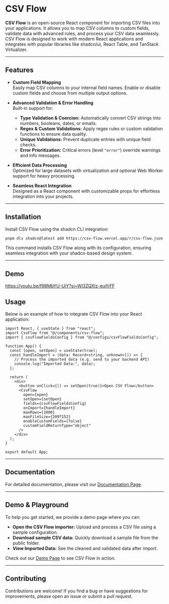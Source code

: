 # CSV Flow

**CSV Flow** is an open-source React component for importing CSV files into your applications. It allows you to map CSV columns to custom fields, validate data with advanced rules, and process your CSV data seamlessly. CSV Flow is designed to work with modern React applications and integrates with popular libraries like shadcn/ui, React Table, and TanStack Virtualizer.

---

## Features

- **Custom Field Mapping**  
  Easily map CSV columns to your internal field names. Enable or disable custom fields and choose from multiple output options.

- **Advanced Validation & Error Handling**  
  Built-in support for:

  - **Type Validation & Coercion:** Automatically convert CSV strings into numbers, booleans, dates, or emails.
  - **Regex & Custom Validations:** Apply regex rules or custom validation functions to ensure data quality.
  - **Unique Validations:** Prevent duplicate entries with unique field checks.
  - **Error Prioritization:** Critical errors (level `"error"`) override warnings and info messages.

- **Efficient Data Processing**  
  Optimized for large datasets with virtualization and optional Web Worker support for heavy processing.

- **Seamless React Integration**  
  Designed as a React component with customizable props for effortless integration into your projects.

---

## Installation

Install CSV Flow using the shadcn CLI integration:

```bash
pnpm dlx shadcn@latest add https://csv-flow.vercel.app/r/csv-flow.json
```

This command installs CSV Flow along with its configuration, ensuring seamless integration with your shadcn-based design system.

---

## Demo

https://youtu.be/f98MbYU-UiY?si=WI3ZQXlz-euifrFF

## Usage

Below is an example of how to integrate CSV Flow into your React application:

```tsx
import React, { useState } from "react";
import CsvFlow from "@/components/csv-flow";
import { csvFlowFieldsConfig } from "@/configs/csvFlowFieldsConfig";

function App() {
  const [open, setOpen] = useState(true);
  const handleImport = (data: Record<string, unknown>[]) => {
    // Process the imported data (e.g. send to your backend API)
    console.log("Imported Data:", data);
  };

  return (
    <div>
      <button onClick={() => setOpen(true)}>Open CSV Flow</button>
      <CsvFlow
        open={open}
        setOpen={setOpen}
        fields={csvFlowFieldsConfig}
        onImport={handleImport}
        maxRows={1000}
        maxFileSize={2097152}
        enableCustomFields={false}
        customFieldReturnType="object"
      />
    </div>
  );
}

export default App;
```

---

## Documentation

For detailed documentation, please visit our [Documentation Page](https://csv-flow.vercel.app/docs).

---

## Demo & Playground

To help you get started, we provide a demo page where you can:

- **Open the CSV Flow importer:** Upload and process a CSV file using a sample configuration.
- **Download sample CSV data:** Quickly download a sample file from the public folder.
- **View Imported Data:** See the cleaned and validated data after import.

Check out our [Demo Page](https://csv-flow.vercel.app/demo) to see CSV Flow in action.

---

## Contributing

Contributions are welcome! If you find a bug or have suggestions for improvements, please open an issue or submit a pull request.
